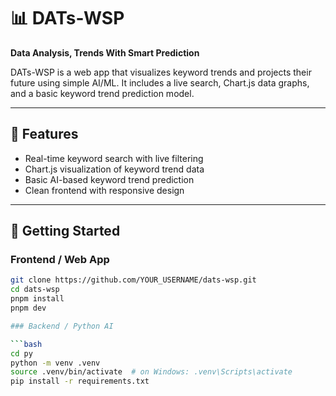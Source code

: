 # 📊 DATs-WSP
**Data Analysis, Trends With Smart Prediction**

DATs-WSP is a web app that visualizes keyword trends and projects their future using simple AI/ML. It includes a live search, Chart.js data graphs, and a basic keyword trend prediction model.

---

## 🚀 Features

- Real-time keyword search with live filtering
- Chart.js visualization of keyword trend data
- Basic AI-based keyword trend prediction
- Clean frontend with responsive design

---

## 🧪 Getting Started

### Frontend / Web App

```bash
git clone https://github.com/YOUR_USERNAME/dats-wsp.git
cd dats-wsp
pnpm install
pnpm dev

### Backend / Python AI

```bash
cd py
python -m venv .venv
source .venv/bin/activate  # on Windows: .venv\Scripts\activate
pip install -r requirements.txt
